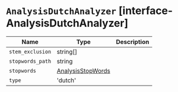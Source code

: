 # `AnalysisDutchAnalyzer` [interface-AnalysisDutchAnalyzer]

| Name | Type | Description |
| - | - | - |
| `stem_exclusion` | string[] | &nbsp; |
| `stopwords_path` | string | &nbsp; |
| `stopwords` | [AnalysisStopWords](./AnalysisStopWords.md) | &nbsp; |
| `type` | 'dutch' | &nbsp; |
